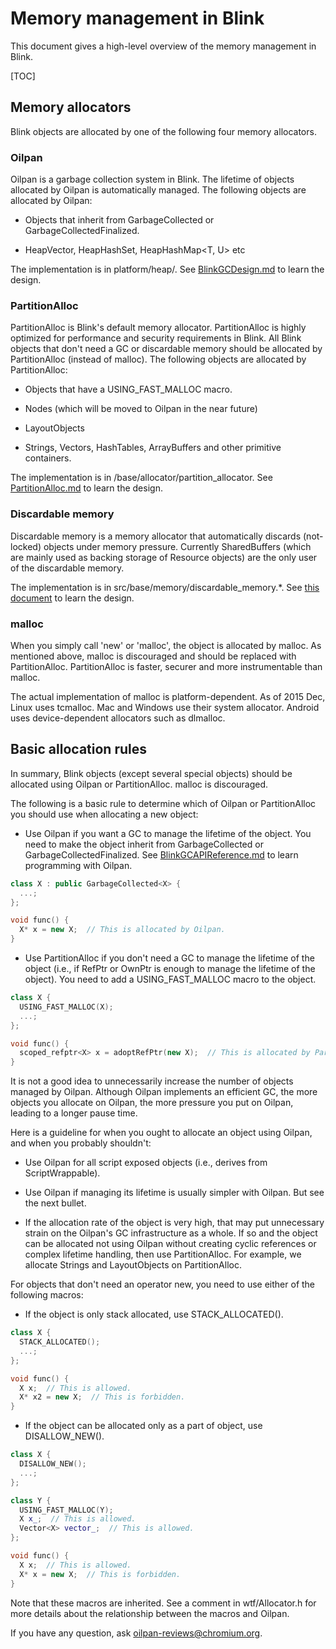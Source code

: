 # Memory management in Blink

This document gives a high-level overview of the memory management in Blink.

[TOC]

## Memory allocators

Blink objects are allocated by one of the following four memory allocators.

### Oilpan

Oilpan is a garbage collection system in Blink.
The lifetime of objects allocated by Oilpan is automatically managed.
The following objects are allocated by Oilpan:

* Objects that inherit from GarbageCollected<T> or GarbageCollectedFinalized<T>.

* HeapVector<T>, HeapHashSet<T>, HeapHashMap<T, U> etc

The implementation is in platform/heap/.
See [BlinkGCDesign.md](../platform/heap/BlinkGCDesign.md) to learn the design.

### PartitionAlloc

PartitionAlloc is Blink's default memory allocator.
PartitionAlloc is highly optimized for performance and security requirements
in Blink. All Blink objects that don't need a GC or discardable memory should be
allocated by PartitionAlloc (instead of malloc).
The following objects are allocated by PartitionAlloc:

* Objects that have a USING_FAST_MALLOC macro.

* Nodes (which will be moved to Oilpan in the near future)

* LayoutObjects

* Strings, Vectors, HashTables, ArrayBuffers and other primitive containers.

The implementation is in /base/allocator/partition_allocator.
See [PartitionAlloc.md](/base/allocator/partition_allocator/PartitionAlloc.md)
to learn the design.

### Discardable memory

Discardable memory is a memory allocator that automatically discards
(not-locked) objects under memory pressure. Currently SharedBuffers
(which are mainly used as backing storage of Resource objects) are the only
user of the discardable memory.

The implementation is in src/base/memory/discardable_memory.*.
See [this document](https://docs.google.com/document/d/1aNdOF_72_eG2KUM_z9kHdbT_fEupWhaDALaZs5D8IAg/edit)
to learn the design.

### malloc

When you simply call 'new' or 'malloc', the object is allocated by malloc.
As mentioned above, malloc is discouraged and should be replaced with
PartitionAlloc. PartitionAlloc is faster, securer and more instrumentable
than malloc.

The actual implementation of malloc is platform-dependent.
As of 2015 Dec, Linux uses tcmalloc. Mac and Windows use their system allocator.
Android uses device-dependent allocators such as dlmalloc.

## Basic allocation rules

In summary, Blink objects (except several special objects) should be allocated
using Oilpan or PartitionAlloc. malloc is discouraged.

The following is a basic rule to determine which of Oilpan or PartitionAlloc
you should use when allocating a new object:

* Use Oilpan if you want a GC to manage the lifetime of the object.
You need to make the object inherit from GarbageCollected<T> or
GarbageCollectedFinalized<T>. See
[BlinkGCAPIReference.md](../platform/heap/BlinkGCAPIReference.md) to learn
programming with Oilpan.

```c++
class X : public GarbageCollected<X> {
  ...;
};

void func() {
  X* x = new X;  // This is allocated by Oilpan.
}
```

* Use PartitionAlloc if you don't need a GC to manage the lifetime of
the object (i.e., if RefPtr or OwnPtr is enough to manage the lifetime
of the object). You need to add a USING_FAST_MALLOC macro to the object.

```c++
class X {
  USING_FAST_MALLOC(X);
  ...;
};

void func() {
  scoped_refptr<X> x = adoptRefPtr(new X);  // This is allocated by PartitionAlloc.
}
```

It is not a good idea to unnecessarily increase the number of objects
managed by Oilpan. Although Oilpan implements an efficient GC, the more objects
you allocate on Oilpan, the more pressure you put on Oilpan, leading to
a longer pause time.

Here is a guideline for when you ought to allocate an object using Oilpan,
and when you probably shouldn't:

* Use Oilpan for all script exposed objects (i.e., derives from
ScriptWrappable).

* Use Oilpan if managing its lifetime is usually simpler with Oilpan.
But see the next bullet.

* If the allocation rate of the object is very high, that may put unnecessary
strain on the Oilpan's GC infrastructure as a whole. If so and the object can be
allocated not using Oilpan without creating cyclic references or complex
lifetime handling, then use PartitionAlloc. For example, we allocate Strings
and LayoutObjects on PartitionAlloc.

For objects that don't need an operator new, you need to use either of the
following macros:

* If the object is only stack allocated, use STACK_ALLOCATED().

```c++
class X {
  STACK_ALLOCATED();
  ...;
};

void func() {
  X x;  // This is allowed.
  X* x2 = new X;  // This is forbidden.
}
```

* If the object can be allocated only as a part of object, use DISALLOW_NEW().

```c++
class X {
  DISALLOW_NEW();
  ...;
};

class Y {
  USING_FAST_MALLOC(Y);
  X x_;  // This is allowed.
  Vector<X> vector_;  // This is allowed.
};

void func() {
  X x;  // This is allowed.
  X* x = new X;  // This is forbidden.
}
```

Note that these macros are inherited. See a comment in wtf/Allocator.h
for more details about the relationship between the macros and Oilpan.

If you have any question, ask oilpan-reviews@chromium.org.
